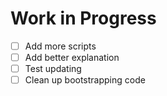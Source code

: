 # Work in Progress

- [ ] Add more scripts
- [ ] Add better explanation
- [ ] Test updating
- [ ] Clean up bootstrapping code
